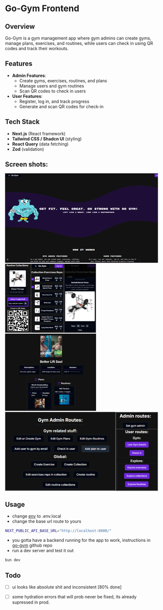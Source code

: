
# Go-Gym Frontend

## Overview
Go-Gym is a gym management app where gym admins can create gyms, manage plans, exercises, and routines, while users can check in using QR codes and track their workouts.

## Features
- **Admin Features**:
  - Create gyms, exercises, routines, and plans
  - Manage users and gym routines
  - Scan QR codes to check in users
- **User Features**:
  - Register, log in, and track progress
  - Generate and scan QR codes for check-in

## Tech Stack
- **Next.js** (React framework)
- **Tailwind CSS / Shadcn UI** (styling)
- **React Query** (data fetching)
- **Zod** (validation)
## Screen shots:
<img src="https://raw.githubusercontent.com/xyztavo/go-gym-frontend/refs/heads/main/assets/landing-page-ss.png" alt="Gym Logo" width="600"/>
<img src="https://raw.githubusercontent.com/xyztavo/go-gym-frontend/refs/heads/main/assets/ss1.png" alt="Gym Logo" width="300"/>
<img src="https://raw.githubusercontent.com/xyztavo/go-gym-frontend/refs/heads/main/assets/ss2.png" alt="Gym Logo" width="300"/>
<img src="https://raw.githubusercontent.com/xyztavo/go-gym-frontend/refs/heads/main/assets/ss3.png" alt="Gym Logo" width="600"/>


## Usage
- change [env](https://github.com/xyztavo/go-gym-frontend/blob/main/.env) to .env.local
- change the base url route to yours 
```sh
NEXT_PUBLIC_API_BASE_URL="http://localhost:8000/"
```
- you gotta have a backend running for the app to work,
instructions in [go-gym](https://github.com/xyztavo/go-gym) github repo
- run a dev server and test it out
```sh
bun dev
```
## Todo
- [ ] ui looks like absolute shit and inconsistent [80% done]
- [ ] some hydration errors that will prob never be fixed, its already supressed in prod.

